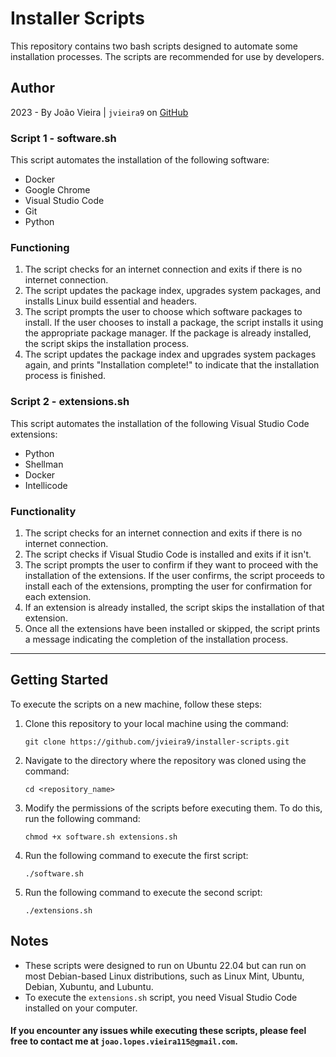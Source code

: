 # Installer Scripts

This repository contains two bash scripts designed to automate some installation processes. The scripts are recommended for use by developers.

## Author

2023 - By João Vieira | `jvieira9` on [GitHub](https://github.com/jvieira9)

### Script 1 - software.sh

This script automates the installation of the following software:

- Docker
- Google Chrome
- Visual Studio Code
- Git
- Python

### Functioning

1. The script checks for an internet connection and exits if there is no internet connection.
2. The script updates the package index, upgrades system packages, and installs Linux build essential and headers.
3. The script prompts the user to choose which software packages to install. If the user chooses to install a package, the script installs it using the appropriate package manager. If the package is already installed, the script skips the installation process.
4. The script updates the package index and upgrades system packages again, and prints "Installation complete!" to indicate that the installation process is finished.

### Script 2 - extensions.sh

This script automates the installation of the following Visual Studio Code extensions:

- Python
- Shellman
- Docker
- Intellicode

### Functionality

1. The script checks for an internet connection and exits if there is no internet connection.
2. The script checks if Visual Studio Code is installed and exits if it isn't.
3. The script prompts the user to confirm if they want to proceed with the installation of the extensions. If the user confirms, the script proceeds to install each of the extensions, prompting the user for confirmation for each extension.
4. If an extension is already installed, the script skips the installation of that extension.
5. Once all the extensions have been installed or skipped, the script prints a message indicating the completion of the installation process.

-----------------------------------------------------------------------------------------------------------------------------------------------------------------------

## Getting Started

To execute the scripts on a new machine, follow these steps:

1. Clone this repository to your local machine using the command:

    ```
    git clone https://github.com/jvieira9/installer-scripts.git
    ```

2. Navigate to the directory where the repository was cloned using the command:

    ```
    cd <repository_name>
    ```

3. Modify the permissions of the scripts before executing them. To do this, run the following command: 

    ```
    chmod +x software.sh extensions.sh
    ```

4. Run the following command to execute the first script: 

    ```
    ./software.sh
    ```

5. Run the following command to execute the second script: 

    ```
    ./extensions.sh
    ```

## Notes

- These scripts were designed to run on Ubuntu 22.04 but can run on most Debian-based Linux distributions, such as Linux Mint, Ubuntu, Debian, Xubuntu, and Lubuntu.
- To execute the `extensions.sh` script, you need Visual Studio Code installed on your computer.

#### If you encounter any issues while executing these scripts, please feel free to contact me at `joao.lopes.vieira115@gmail.com`.